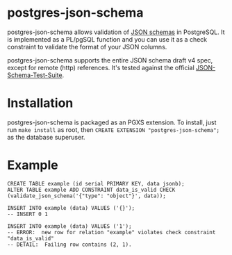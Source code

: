 # postgres-json-schema

postgres-json-schema allows validation of [JSON
schemas](http://json-schema.org/) in PostgreSQL. It is implemented as a
PL/pgSQL function and you can use it as a check constraint to validate the
format of your JSON columns.

postgres-json-schema supports the entire JSON schema draft v4 spec, except for
remote (http) references. It's tested against the official
[JSON-Schema-Test-Suite](https://github.com/json-schema-org/JSON-Schema-Test-Suite).

# Installation

postgres-json-schema is packaged as an PGXS extension. To install, just run
`make install` as root, then `CREATE EXTENSION "postgres-json-schema";` as the
database superuser.

# Example

    CREATE TABLE example (id serial PRIMARY KEY, data jsonb);
    ALTER TABLE example ADD CONSTRAINT data_is_valid CHECK (validate_json_schema('{"type": "object"}', data));

    INSERT INTO example (data) VALUES ('{}');
    -- INSERT 0 1

    INSERT INTO example (data) VALUES ('1');
    -- ERROR:  new row for relation "example" violates check constraint "data_is_valid"
    -- DETAIL:  Failing row contains (2, 1).
